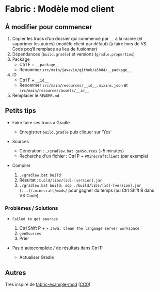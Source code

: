 # Fabric : Modèle mod client

## À modifier pour commencer

1. Copier les trucs d'un dossier qui commence par `__` à la racine
    (et supprimer les autres) (modèle client par défaut)
    (à faire hors de VS Code pcq'il remplace au lieu de fusionner)
2. Dépendances (`build.gradle`) et versions (`gradle.properties`)
3. Package
    * Ctrl F + `__package__`
    * Renommer `src/main/java/io/github/a5b84/__package__`
4. ID
    * Ctrl F + `__id__`
    * Renommer `src/main/resources/__id__.mixins.json`
    et `src/main/resources/assets/__id__`
5. Remplacer le `README.md`



## Petits tips

* Faire faire ses trucs à Gradle
    * Enregistrer `build.gradle` puis cliquer sur 'Yes'

* Sources
    * Génération : `./gradlew.bat genSources` (~5 minutes)
    * Recherche d'un fichier : Ctrl P + `#MinecraftClient` (par exemple)

* Compiler
    1. `./gradlew.bat build`
    2. Résultat : `build/libs/[id]-[version].jar`
    3. `./gradlew.bat build; scp ./build/libs/[id]-[version].jar [...]/.minecraft/mods/`
    pour gagner du temps (ou Ctrl Shift B dans VS Code)



### Problèmes / Solutions

* `Failed to get sources`
    1. Ctrl Shift P + `> Java: Clean the language server workspace`
    2. `genSources`
    3. Prier

* Pas d'autocomplete / de résultats dans Ctrl P
    * Actualiser Gradle



## Autres

Très inspiré de [fabric-example-mod](https://github.com/FabricMC/fabric-example-mod)
([CC0](https://github.com/FabricMC/fabric-example-mod/blob/master/LICENSE))
